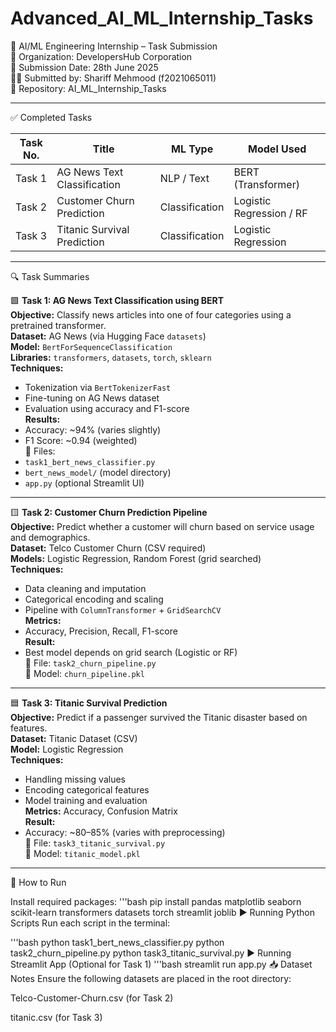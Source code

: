 # Advanced_AI_ML_Internship_Tasks

🧠 AI/ML Engineering Internship – Task Submission  
🏢 Organization: DevelopersHub Corporation  
📅 Submission Date: 28th June 2025  
👨‍🎓 Submitted by: Shariff Mehmood (f2021065011)  
📂 Repository: AI_ML_Internship_Tasks  

---

✅ Completed Tasks

| Task No. | Title                             | ML Type        | Model Used                |
|----------|-----------------------------------|----------------|---------------------------|
| Task 1   | AG News Text Classification       | NLP / Text     | BERT (Transformer)        |
| Task 2   | Customer Churn Prediction         | Classification | Logistic Regression / RF  |
| Task 3   | Titanic Survival Prediction       | Classification | Logistic Regression       |

---

🔍 Task Summaries

🟩 **Task 1: AG News Text Classification using BERT**  
**Objective:** Classify news articles into one of four categories using a pretrained transformer.  
**Dataset:** AG News (via Hugging Face `datasets`)  
**Model:** `BertForSequenceClassification`  
**Libraries:** `transformers`, `datasets`, `torch`, `sklearn`  
**Techniques:**
- Tokenization via `BertTokenizerFast`
- Fine-tuning on AG News dataset
- Evaluation using accuracy and F1-score  
**Results:**  
- Accuracy: ~94% (varies slightly)  
- F1 Score: ~0.94 (weighted)  
📁 Files:
- `task1_bert_news_classifier.py`
- `bert_news_model/` (model directory)
- `app.py` (optional Streamlit UI)

---

🟨 **Task 2: Customer Churn Prediction Pipeline**  
**Objective:** Predict whether a customer will churn based on service usage and demographics.  
**Dataset:** Telco Customer Churn (CSV required)  
**Models:** Logistic Regression, Random Forest (grid searched)  
**Techniques:**
- Data cleaning and imputation
- Categorical encoding and scaling
- Pipeline with `ColumnTransformer` + `GridSearchCV`  
**Metrics:**  
- Accuracy, Precision, Recall, F1-score  
**Result:**  
- Best model depends on grid search (Logistic or RF)  
📁 File: `task2_churn_pipeline.py`  
📁 Model: `churn_pipeline.pkl`  

---

🟦 **Task 3: Titanic Survival Prediction**  
**Objective:** Predict if a passenger survived the Titanic disaster based on features.  
**Dataset:** Titanic Dataset (CSV)  
**Model:** Logistic Regression  
**Techniques:**
- Handling missing values
- Encoding categorical features
- Model training and evaluation  
**Metrics:** Accuracy, Confusion Matrix  
**Result:**
- Accuracy: ~80–85% (varies with preprocessing)  
📁 File: `task3_titanic_survival.py`  
📁 Model: `titanic_model.pkl`

---

🧪 How to Run

Install required packages:
'''bash
pip install pandas matplotlib seaborn scikit-learn transformers datasets torch streamlit joblib
▶️ Running Python Scripts
Run each script in the terminal:

'''bash
python task1_bert_news_classifier.py
python task2_churn_pipeline.py
python task3_titanic_survival.py
▶️ Running Streamlit App (Optional for Task 1)
'''bash
streamlit run app.py
📥 Dataset Notes
Ensure the following datasets are placed in the root directory:

Telco-Customer-Churn.csv (for Task 2)

titanic.csv (for Task 3)
